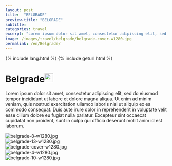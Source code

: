 ```yaml
---
layout: post
title:  "BELGRADE"
preview-title: "BELGRADE"
subtitle:
categories: travel
excerpt: "Lorem ipsum dolor sit amet, consectetur adipiscing elit, sed do eiusmod tempor incididunt ut labore et dolore magna aliqua" 
image: /images/travel/belgrade/belgrade-cover-w1280.jpg
permalink: /en/Belgrade/
---
```

{% include lang.html %}
{% include geturl.html %}
<div class="dark-grey-bg">
    <div class="container">
        <div class="row">
            <div class="col section ft-white ft-300">
                <h1 class="white-color">Belgrade<img class="space" src="{{ '/assets/images/aquarius.png' | prepend: SourceUrl }}" width="27"></h1>
                <p class="white-color ft-300">Lorem ipsum dolor sit amet, consectetur adipiscing elit, sed do eiusmod tempor incididunt ut labore et dolore magna aliqua. Ut enim ad minim veniam, quis nostrud exercitation ullamco laboris nisi ut aliquip ex ea commodo consequat. Duis aute irure dolor in reprehenderit in voluptate velit esse cillum dolore eu fugiat nulla pariatur. Excepteur sint occaecat cupidatat non proident, sunt in culpa qui officia deserunt mollit anim id est laborum.</p>
            </div>
        </div>
    </div>
    <div class="post-gallery">
        <div class="container">
            <div class="row">
                <div class="col-md-6">
                    <img src="{{ '/images/travel/belgrade/belgrade-8-w1280.jpg' | prepend: SourceUrl }}" alt="belgrade-8-w1280.jpg">
                </div>
                <div class="col-md-6">
                    <img src="{{ '/images/travel/belgrade/belgrade-13-w1280.jpg' | prepend: SourceUrl }}" alt="belgrade-13-w1280.jpg">
                </div>
            </div>
            <div class="row">
                <div class="col">
                    <img src="{{ '/images/travel/belgrade/belgrade-cover-w1280.jpg' | prepend: SourceUrl }}" alt="belgrade-cover-w1280.jpg">
                </div>
            </div>
            <div class="row">
                <div class="col-md-6">
                    <img src="{{ '/images/travel/belgrade/belgrade-4-w1280.jpg' | prepend: SourceUrl }}" alt="belgrade-4-w1280.jpg">
                </div>
                <div class="col-md-6">
                    <img src="{{ '/images/travel/belgrade/belgrade-10-w1280.jpg' | prepend: SourceUrl }}" alt="belgrade-10-w1280.jpg">
                </div>
            </div>
        </div>
    </div>
</div>
